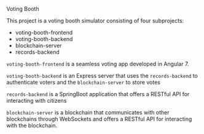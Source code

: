 Voting Booth

This project is a voting booth simulator consisting of four subprojects:
- voting-booth-frontend
- voting-booth-backend
- blockchain-server
- records-backend

```voting-booth-frontend``` is a seamless voting app developed in Angular 7.

```voting-booth-backend``` is an Express server that uses the ```records-backend``` to authenticate voters and the ```blockchain-server``` to store votes

```records-backend``` is a SpringBoot application that offers a RESTful API for interacting with citizens

```blockchain-server``` is a blockchain that communicates with other blockchains through WebSockets and offers a RESTful API for interacting with the blockchain.
